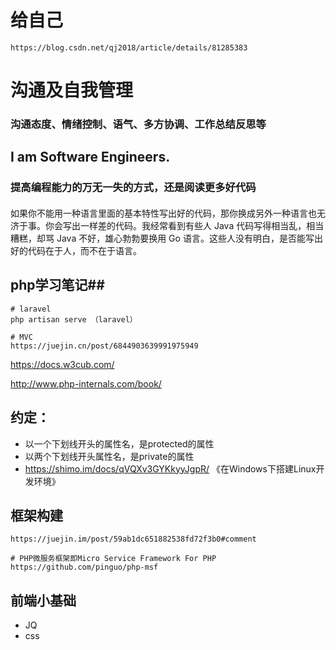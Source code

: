 # 给自己 #

	https://blog.csdn.net/qj2018/article/details/81285383

# 沟通及自我管理 #
### 沟通态度、情绪控制、语气、多方协调、工作总结反思等 ###

## I am Software Engineers. ##

### 提高编程能力的万无一失的方式，还是阅读更多好代码 ###

#### 
如果你不能用一种语言里面的基本特性写出好的代码，那你换成另外一种语言也无济于事。你会写出一样差的代码。我经常看到有些人 Java 代码写得相当乱，相当糟糕，却骂 Java 不好，雄心勃勃要换用 Go 语言。这些人没有明白，是否能写出好的代码在于人，而不在于语言。 
 ####
## php学习笔记##
	# laravel
	php artisan serve （laravel）
	
	# MVC
	https://juejin.cn/post/6844903639991975949
https://docs.w3cub.com/

http://www.php-internals.com/book/ 

## 约定：

- 以一个下划线开头的属性名，是protected的属性
- 以两个下划线开头属性名，是private的属性
- https://shimo.im/docs/qVQXv3GYKkyyJgpR/ 《在Windows下搭建Linux开发环境》

## 框架构建

	https://juejin.im/post/59ab1dc651882538fd72f3b0#comment

	# PHP微服务框架即Micro Service Framework For PHP
	https://github.com/pinguo/php-msf

## 前端小基础

- JQ
- css


